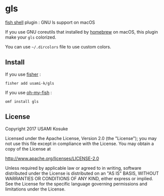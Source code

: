 # gls

[fish shell](https://fishshell.com) plugin : GNU ls support on macOS

If you use GNU coreutils that installed by [homebrew](https://brew.sh) on macOS, this plugin make your `gls` colorized.

You can use `~/.dircolors` file to use custom colors.

## Install

If you use [fisher](https://github.com/jorgebucaran/fisher) :

```
fisher add usami-k/gls
```

If you use [oh-my-fish](https://github.com/oh-my-fish/oh-my-fish) :

```
omf install gls
```

## License

Copyright 2017 USAMI Kosuke

Licensed under the Apache License, Version 2.0 (the "License");
you may not use this file except in compliance with the License.
You may obtain a copy of the License at

   http://www.apache.org/licenses/LICENSE-2.0

Unless required by applicable law or agreed to in writing, software
distributed under the License is distributed on an "AS IS" BASIS,
WITHOUT WARRANTIES OR CONDITIONS OF ANY KIND, either express or implied.
See the License for the specific language governing permissions and
limitations under the License.
